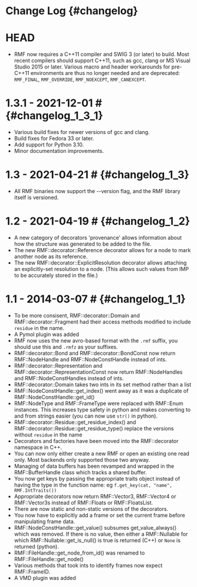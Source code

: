 Change Log {#changelog}
==========

# HEAD
- RMF now requires a C++11 compiler and SWIG 3 (or later) to build. Most
  recent compilers should support C++11, such as gcc, clang
  or MS Visual Studio 2015 or later. Various macro and header workarounds
  for pre-C++11 environments are thus no longer needed and are deprecated:
  `RMF_FINAL`, `RMF_OVERRIDE`, `RMF_NOEXCEPT`, `RMF_CANEXCEPT`.

# 1.3.1 - 2021-12-01 # {#changelog_1_3_1}
- Various build fixes for newer versions of gcc and clang.
- Build fixes for Fedora 33 or later.
- Add support for Python 3.10.
- Minor documentation improvements.

# 1.3 - 2021-04-21 # {#changelog_1_3}
- All RMF binaries now support the --version flag, and the RMF library itself
  is versioned.

# 1.2 - 2021-04-19 # {#changelog_1_2}
- A new category of decorators 'provenance' allows information about how the
  structure was generated to be added to the file.
- The new RMF::decorator::Reference decorator allows for a node to mark
  another node as its reference.
- The new RMF::decorator::ExplicitResolution decorator allows attaching an
  explicitly-set resolution to a node. (This allows such values from IMP to
  be accurately stored in the file.)

# 1.1 - 2014-03-07 # {#changelog_1_1}
- To be more consisent, RMF::decorator::Domain and
	RMF::decorator::Fragment had their access methods modified to
	include `residue` in the name.
- A Pymol plugin was added
- RMF now uses the new avro-based format with the `.rmf` suffix, you
	should use this and `.rmfz` as your suffixes.
- RMF::decorator::Bond and RMF::decorator::BondConst now return
	RMF::NodeHandle and RMF::NodeConstHandle instead of ints.
- RMF::decorator::Representation and RMF::decorator::RepresentationConst now return
	RMF::NodeHandles and RMF::NodeConstHandles instead of ints.
- RMF::decorator::Domain takes two ints in its set method rather than a list
- RMF::NodeConstHandle::get_index() went away as it was a duplicate of
	RMF::NodeConstHandle::get_id()
- RMF::NodeType and RMF::FrameType were replaced with RMF::Enum
	instances. This increases type safety in python and makes
	converting to and from strings easier (you can now use `str()` in python).
- RMF::decorator::Residue::get_residue_index() and
	RMF::decorator::Residue::get_residue_type() replace the versions
	without `residue` in the name
- Decorators and factories have been moved into the RMF::decorator namespace in C++.
- You can now only either create a new RMF or open an existing one read
	only. Most backends only supported those two anyway.
- Managing of data buffers has been revamped and wrapped in the
	RMF::BufferHandle class which tracks a shared buffer.
- You now get keys by passing the appropriate traits object instead of
	having the type in the function name: eg `f.get_key(cat, "name", RMF.IntTraits())`
- Appropriate decorators now return RMF::Vector3, RMF::Vector4 or
	RMF::Vector3s instead of RMF::Floats or RMF::FloatsList.
- There are now static and non-static versions of the decorators.
- You now have to explicitly add a frame or set the current frame before
	manipulating frame data.
- RMF::NodeConstHandle::get_value() subsumes get_value_always() which was
	removed. If there is no value, then either a RMF::Nullable for
	which RMF::Nullable::get_is_null() is true is returned (C++) or
	`None` is returned (python).
- RMF::FileHandle::get_node_from_id() was renamed to
	RMF::FileHandle::get_node()
- Various methods that took ints to identify frames now expect RMF::FrameID.
- A VMD plugin was added
